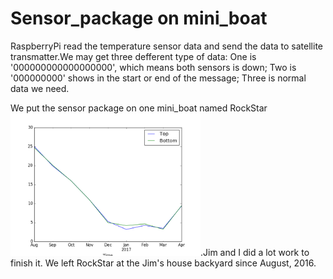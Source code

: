 # Sensor_package on mini_boat

RaspberryPi read the temperature sensor data and send the data to satellite transmatter.We may get three defferent type of data: One is '000000000000000000', which means both sensors is down; Two is '000000000' shows in the start or end of the message; Three is normal data we need.

We put the sensor package on one mini_boat named RockStar<img src="./pictures/top_bottom.png" alt="Mountain View" style="width:304px;height:228px;">.Jim and I did a lot work to finish it. We left RockStar at the Jim's house backyard since August, 2016. 

